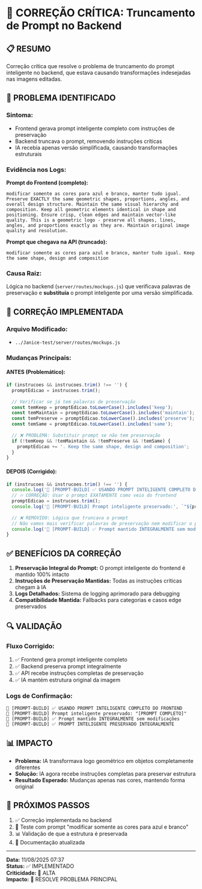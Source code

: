 # 🚀 CORREÇÃO CRÍTICA: Truncamento de Prompt no Backend

## 📋 **RESUMO**
Correção crítica que resolve o problema de truncamento do prompt inteligente no backend, que estava causando transformações indesejadas nas imagens editadas.

## 🚨 **PROBLEMA IDENTIFICADO**

### **Sintoma:**
- Frontend gerava prompt inteligente completo com instruções de preservação
- Backend truncava o prompt, removendo instruções críticas
- IA recebia apenas versão simplificada, causando transformações estruturais

### **Evidência nos Logs:**
**Prompt do Frontend (completo):**
```
modificar somente as cores para azul e branco, manter tudo igual. Preserve EXACTLY the same geometric shapes, proportions, angles, and overall design structure. Maintain the same visual hierarchy and composition. Keep all geometric elements identical in shape and positioning. Ensure crisp, clean edges and maintain vector-like quality. This is a geometric logo - preserve all shapes, lines, angles, and proportions exactly as they are. Maintain original image quality and resolution.
```

**Prompt que chegava na API (truncado):**
```
modificar somente as cores para azul e branco, manter tudo igual. Keep the same shape, design and composition
```

### **Causa Raiz:**
Lógica no backend (`server/routes/mockups.js`) que verificava palavras de preservação e **substituía** o prompt inteligente por uma versão simplificada.

## 🔧 **CORREÇÃO IMPLEMENTADA**

### **Arquivo Modificado:**
- `../Janice-test/server/routes/mockups.js`

### **Mudanças Principais:**

#### **ANTES (Problemático):**
```javascript
if (instrucoes && instrucoes.trim() !== '') {
  promptEdicao = instrucoes.trim();
  
  // Verificar se já tem palavras de preservação
  const temKeep = promptEdicao.toLowerCase().includes('keep');
  const temMaintain = promptEdicao.toLowerCase().includes('maintain');
  const temPreserve = promptEdicao.toLowerCase().includes('preserve');
  const temSame = promptEdicao.toLowerCase().includes('same');
  
  // ❌ PROBLEMA: Substituir prompt se não tem preservação
  if (!temKeep && !temMaintain && !temPreserve && !temSame) {
    promptEdicao += '. Keep the same shape, design and composition';
  }
}
```

#### **DEPOIS (Corrigido):**
```javascript
if (instrucoes && instrucoes.trim() !== '') {
  console.log('🎨 [PROMPT-BUILD] ✅ USANDO PROMPT INTELIGENTE COMPLETO DO FRONTEND');
  // 🔥 CORREÇÃO: Usar o prompt EXATAMENTE como veio do frontend
  promptEdicao = instrucoes.trim();
  console.log('🎨 [PROMPT-BUILD] Prompt inteligente preservado:', `"${promptEdicao}"`);
  
  // ❌ REMOVIDO: Lógica que truncava o prompt
  // Não vamos mais verificar palavras de preservação nem modificar o prompt
  console.log('🎨 [PROMPT-BUILD] ✅ Prompt mantido INTEGRALMENTE sem modificações');
}
```

## ✅ **BENEFÍCIOS DA CORREÇÃO**

1. **Preservação Integral do Prompt:** O prompt inteligente do frontend é mantido 100% intacto
2. **Instruções de Preservação Mantidas:** Todas as instruções críticas chegam à IA
3. **Logs Detalhados:** Sistema de logging aprimorado para debugging
4. **Compatibilidade Mantida:** Fallbacks para categorias e casos edge preservados

## 🔍 **VALIDAÇÃO**

### **Fluxo Corrigido:**
1. ✅ Frontend gera prompt inteligente completo
2. ✅ Backend preserva prompt integralmente 
3. ✅ API recebe instruções completas de preservação
4. ✅ IA mantém estrutura original da imagem

### **Logs de Confirmação:**
```
🎨 [PROMPT-BUILD] ✅ USANDO PROMPT INTELIGENTE COMPLETO DO FRONTEND
🎨 [PROMPT-BUILD] Prompt inteligente preservado: "[PROMPT COMPLETO]"
🎨 [PROMPT-BUILD] ✅ Prompt mantido INTEGRALMENTE sem modificações
🎨 [PROMPT-BUILD] ✅ PROMPT INTELIGENTE PRESERVADO INTEGRALMENTE
```

## 📊 **IMPACTO**

- **Problema:** IA transformava logo geométrico em objetos completamente diferentes
- **Solução:** IA agora recebe instruções completas para preservar estrutura
- **Resultado Esperado:** Mudanças apenas nas cores, mantendo forma original

## 🚀 **PRÓXIMOS PASSOS**

1. ✅ Correção implementada no backend
2. 🔄 Teste com prompt "modificar somente as cores para azul e branco"
3. 📊 Validação de que a estrutura é preservada
4. 📝 Documentação atualizada

---

**Data:** 11/08/2025 07:37  
**Status:** ✅ IMPLEMENTADO  
**Criticidade:** 🚨 ALTA  
**Impacto:** 🎯 RESOLVE PROBLEMA PRINCIPAL
